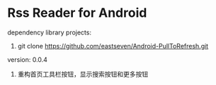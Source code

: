 Rss Reader for Android
===

dependency library projects:		
1. git clone https://github.com/eastseven/Android-PullToRefresh.git

version: 0.0.4		
1. 重构首页工具栏按钮，显示搜索按钮和更多按钮
